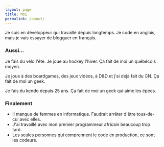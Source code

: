 ```yaml
---
layout: page
title: Moi
permalink: /about/
---
```


Je suis en développeur qui travaille depuis longtemps. Je code en anglais, mais je vais essayer de blogguer en français.

### Aussi...

Je fais du vélo l'éte. Je joue au hockey l'hiver. Ça fait de moi un québécois moyen.  

Je joue à des boardgames, des jeux vidéos, à D&D et j'ai déjà fait du GN. Ça fait de moi un geek.

Je fais du kendo depuis 25 ans. Ça fait de moi un geek qui aime les épées.

### Finalement

* Il manque de femmes en informatique. Faudrait arrêter d'être tous-de-cul avec elles.
* J'ai travaillé avec mon premier programmeur africain beaucoup trop tard.  
* Les seules personnes qui comprennent le code en production, ce sont les codeurs.
